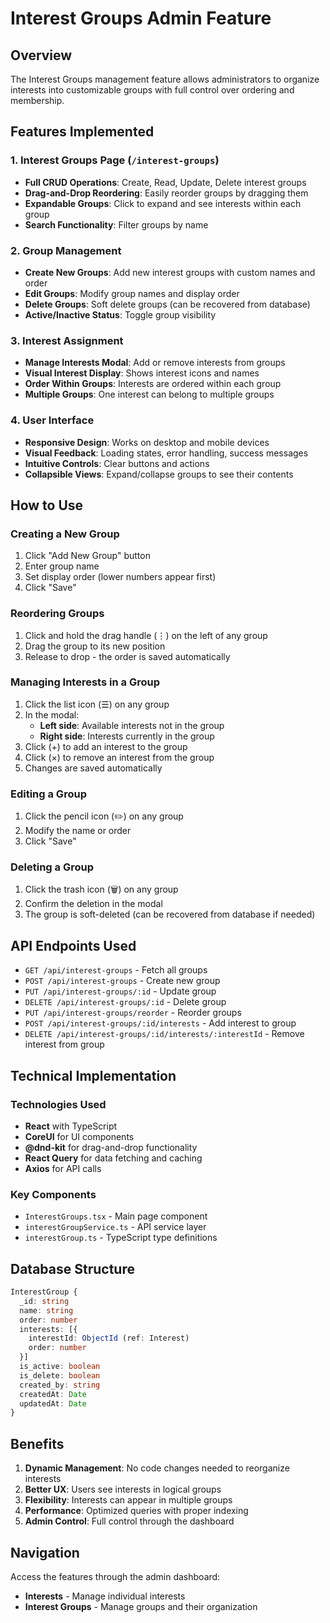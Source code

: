 # Interest Groups Admin Feature

## Overview
The Interest Groups management feature allows administrators to organize interests into customizable groups with full control over ordering and membership.

## Features Implemented

### 1. Interest Groups Page (`/interest-groups`)
- **Full CRUD Operations**: Create, Read, Update, Delete interest groups
- **Drag-and-Drop Reordering**: Easily reorder groups by dragging them
- **Expandable Groups**: Click to expand and see interests within each group
- **Search Functionality**: Filter groups by name

### 2. Group Management
- **Create New Groups**: Add new interest groups with custom names and order
- **Edit Groups**: Modify group names and display order
- **Delete Groups**: Soft delete groups (can be recovered from database)
- **Active/Inactive Status**: Toggle group visibility

### 3. Interest Assignment
- **Manage Interests Modal**: Add or remove interests from groups
- **Visual Interest Display**: Shows interest icons and names
- **Order Within Groups**: Interests are ordered within each group
- **Multiple Groups**: One interest can belong to multiple groups

### 4. User Interface
- **Responsive Design**: Works on desktop and mobile devices
- **Visual Feedback**: Loading states, error handling, success messages
- **Intuitive Controls**: Clear buttons and actions
- **Collapsible Views**: Expand/collapse groups to see their contents

## How to Use

### Creating a New Group
1. Click "Add New Group" button
2. Enter group name
3. Set display order (lower numbers appear first)
4. Click "Save"

### Reordering Groups
1. Click and hold the drag handle (⋮) on the left of any group
2. Drag the group to its new position
3. Release to drop - the order is saved automatically

### Managing Interests in a Group
1. Click the list icon (☰) on any group
2. In the modal:
   - **Left side**: Available interests not in the group
   - **Right side**: Interests currently in the group
3. Click (+) to add an interest to the group
4. Click (×) to remove an interest from the group
5. Changes are saved automatically

### Editing a Group
1. Click the pencil icon (✏️) on any group
2. Modify the name or order
3. Click "Save"

### Deleting a Group
1. Click the trash icon (🗑️) on any group
2. Confirm the deletion in the modal
3. The group is soft-deleted (can be recovered from database if needed)

## API Endpoints Used

- `GET /api/interest-groups` - Fetch all groups
- `POST /api/interest-groups` - Create new group
- `PUT /api/interest-groups/:id` - Update group
- `DELETE /api/interest-groups/:id` - Delete group
- `PUT /api/interest-groups/reorder` - Reorder groups
- `POST /api/interest-groups/:id/interests` - Add interest to group
- `DELETE /api/interest-groups/:id/interests/:interestId` - Remove interest from group

## Technical Implementation

### Technologies Used
- **React** with TypeScript
- **CoreUI** for UI components
- **@dnd-kit** for drag-and-drop functionality
- **React Query** for data fetching and caching
- **Axios** for API calls

### Key Components
- `InterestGroups.tsx` - Main page component
- `interestGroupService.ts` - API service layer
- `interestGroup.ts` - TypeScript type definitions

## Database Structure

```typescript
InterestGroup {
  _id: string
  name: string
  order: number
  interests: [{
    interestId: ObjectId (ref: Interest)
    order: number
  }]
  is_active: boolean
  is_delete: boolean
  created_by: string
  createdAt: Date
  updatedAt: Date
}
```

## Benefits
1. **Dynamic Management**: No code changes needed to reorganize interests
2. **Better UX**: Users see interests in logical groups
3. **Flexibility**: Interests can appear in multiple groups
4. **Performance**: Optimized queries with proper indexing
5. **Admin Control**: Full control through the dashboard

## Navigation
Access the features through the admin dashboard:
- **Interests** - Manage individual interests
- **Interest Groups** - Manage groups and their organization